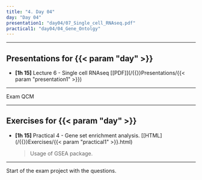 ```yaml
---
title: "4. Day 04"
day: "Day 04"
presentation1: "day04/07_Single_cell_RNAseq.pdf"
practical1: "day04/04_Gene_Ontolgy"
---
```


---

## Presentations for {{< param "day" >}}

- **\[1h 15\]** Lecture 6 - Single cell RNAseq
[[PDF]](/{{<myPackageUrl>}}Presentations/{{< param "presentation1" >}})

---

Exam QCM

---

## Exercises for {{< param "day" >}}

-  **\[1h 15\]** Practical 4 - Gene set enrichment analysis. 
    [[HTML](/{{<myPackageUrl>}}Exercises/{{< param "practical1" >}}.html)

    > Usage of GSEA package. 
    
---

Start of the exam project with the questions.

